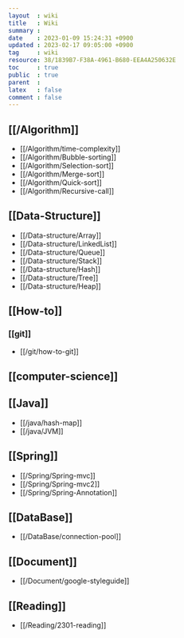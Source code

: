 ```yaml
---
layout  : wiki
title   : Wiki
summary : 
date    : 2023-01-09 15:24:31 +0900
updated : 2023-02-17 09:05:00 +0900
tag     : wiki
resource: 38/1839B7-F38A-4961-B680-EEA4A250632E
toc     : true
public  : true
parent  : 
latex   : false
comment : false
---
```


## [[/Algorithm]]
* [[/Algorithm/time-complexity]]
* [[/Algorithm/Bubble-sorting]]
* [[/Algorithm/Selection-sort]]
* [[/Algorithm/Merge-sort]]
* [[/Algorithm/Quick-sort]]
* [[/Algorithm/Recursive-call]]

## [[Data-Structure]]
* [[/Data-structure/Array]]
* [[/Data-structure/LinkedList]]
* [[/Data-structure/Queue]]
* [[/Data-structure/Stack]]
* [[/Data-structure/Hash]]
* [[/Data-structure/Tree]]
* [[/Data-structure/Heap]]

## [[How-to]]

### [[git]]
* [[/git/how-to-git]]

## [[computer-science]]

## [[Java]]
* [[/java/hash-map]]
* [[/java/JVM]]

## [[Spring]]
* [[/Spring/Spring-mvc]]
* [[/Spring/Spring-mvc2]]
* [[/Spring/Spring-Annotation]]

## [[DataBase]]
* [[/DataBase/connection-pool]]

## [[Document]]
* [[/Document/google-styleguide]]

## [[Reading]]
* [[/Reading/2301-reading]]


